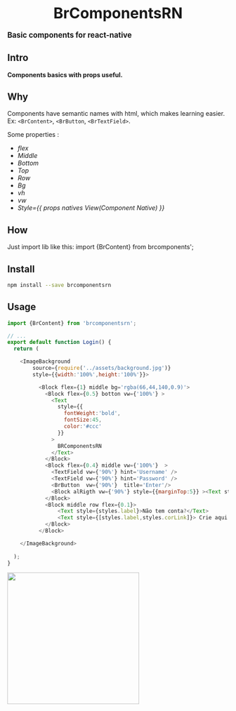 <big><h1 align="center">BrComponentsRN</h1><h4>Basic components for react-native<h4></big>

## Intro
Components basics with props useful.

## Why
Components have semantic names with html, which makes learning easier.
Ex: 
 `<BrContent>`, `<BrButton`, `<BrTextField>`.
 
 Some properties :
  * *flex*
  * *Middle*
  * *Bottom*
  * *Top*
  * *Row*
  * *Bg*
  * *vh*
  * *vw*
  * *Style={{ props natives View(Component Native) }}*

## How

Just import lib like this:  import {BrContent} from brcomponents';


## Install

```sh
npm install --save brcomponentsrn
```

## Usage
```js
import {BrContent} from 'brcomponentsrn';

// ...
export default function Login() {
  return (

    <ImageBackground 
        source={require('../assets/background.jpg')} 
        style={{width:'100%',height:'100%'}}>

          <Block flex={1} middle bg='rgba(66,44,140,0.9)'>
            <Block flex={0.5} botton vw={'100%'} >
              <Text
                style={{
                  fontWeight:'bold',
                  fontSize:45,
                  color:'#ccc'
                }}
              >
                BRComponentsRN
              </Text>
            </Block>
            <Block flex={0.4} middle vw={'100%'}  >
              <TextField vw={'90%'} hint='Username' />
              <TextField vw={'90%'} hint='Password' />
              <BrButton  vw={'90%'}  title='Enter'/>
              <Block alRigth vw={'90%'} style={{marginTop:5}} ><Text style={[styles.label,styles.corLink]}>Esqueci a senha</Text></Block>
            </Block>
            <Block middle row flex={0.1}>
                <Text style={styles.label}>Não tem conta?</Text>
                <Text style={[styles.label,styles.corLink]}> Crie aqui!</Text>
            </Block>
          </Block>

    </ImageBackground>
    
  );
}
```

<img src="https://user-images.githubusercontent.com/12967010/67824854-48898d00-faa6-11e9-9daa-8a727aff9637.png" width="300px" >

